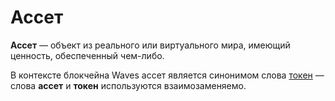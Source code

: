 # Ассет

**Ассет** — объект из реального или виртуального мира, имеющий ценность, обеспеченный чем-либо.

В контексте блокчейна Waves ассет является синонимом слова [токен](/blockchain/token.md) — слова **ассет** и **токен** используются взаимозаменяемо.